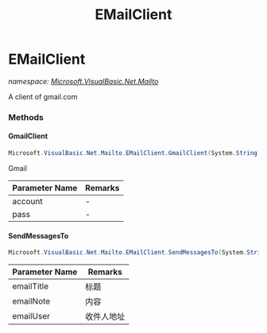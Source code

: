 ﻿---
title: EMailClient
---

# EMailClient
_namespace: [Microsoft.VisualBasic.Net.Mailto](N-Microsoft.VisualBasic.Net.Mailto.html)_

A client of gmail.com

### Methods

#### GmailClient
```csharp
Microsoft.VisualBasic.Net.Mailto.EMailClient.GmailClient(System.String,System.String)
```
Gmail

|Parameter Name|Remarks|
|--------------|-------|
|account|-|
|pass|-|


#### SendMessagesTo
```csharp
Microsoft.VisualBasic.Net.Mailto.EMailClient.SendMessagesTo(System.String,System.String,System.String)
```


|Parameter Name|Remarks|
|--------------|-------|
|emailTitle|标题|
|emailNote|内容|
|emailUser|收件人地址|





